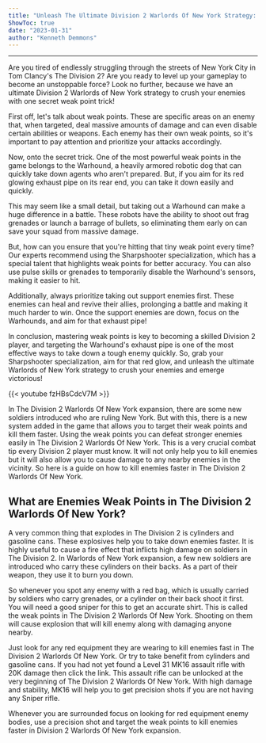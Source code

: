 ```yaml
---
title: "Unleash The Ultimate Division 2 Warlords Of New York Strategy: Crush Your Enemies With One Secret Weak Point Trick!"
ShowToc: true 
date: "2023-01-31"
author: "Kenneth Demmons"
---
```

*****
Are you tired of endlessly struggling through the streets of New York City in Tom Clancy's The Division 2? Are you ready to level up your gameplay to become an unstoppable force? Look no further, because we have an ultimate Division 2 Warlords of New York strategy to crush your enemies with one secret weak point trick!

First off, let's talk about weak points. These are specific areas on an enemy that, when targeted, deal massive amounts of damage and can even disable certain abilities or weapons. Each enemy has their own weak points, so it's important to pay attention and prioritize your attacks accordingly.

Now, onto the secret trick. One of the most powerful weak points in the game belongs to the Warhound, a heavily armored robotic dog that can quickly take down agents who aren't prepared. But, if you aim for its red glowing exhaust pipe on its rear end, you can take it down easily and quickly.

This may seem like a small detail, but taking out a Warhound can make a huge difference in a battle. These robots have the ability to shoot out frag grenades or launch a barrage of bullets, so eliminating them early on can save your squad from massive damage.

But, how can you ensure that you're hitting that tiny weak point every time? Our experts recommend using the Sharpshooter specialization, which has a special talent that highlights weak points for better accuracy. You can also use pulse skills or grenades to temporarily disable the Warhound's sensors, making it easier to hit.

Additionally, always prioritize taking out support enemies first. These enemies can heal and revive their allies, prolonging a battle and making it much harder to win. Once the support enemies are down, focus on the Warhounds, and aim for that exhaust pipe!

In conclusion, mastering weak points is key to becoming a skilled Division 2 player, and targeting the Warhound's exhaust pipe is one of the most effective ways to take down a tough enemy quickly. So, grab your Sharpshooter specialization, aim for that red glow, and unleash the ultimate Warlords of New York strategy to crush your enemies and emerge victorious!

{{< youtube fzHBsCdcV7M >}} 



In The Division 2 Warlords Of New York expansion, there are some new soldiers introduced who are ruling New York. But with this, there is a new system added in the game that allows you to target their weak points and kill them faster. Using the weak points you can defeat stronger enemies easily in The Division 2 Warlords Of New York. This is a very crucial combat tip every Division 2 player must know. It will not only help you to kill enemies but it will also allow you to cause damage to any nearby enemies in the vicinity. So here is a guide on how to kill enemies faster in The Division 2 Warlords Of New York.
 
## What are Enemies Weak Points in The Division 2 Warlords Of New York?
 
A very common thing that explodes in The Division 2 is cylinders and gasoline cans. These explosives help you to take down enemies faster. It is highly useful to cause a fire effect that inflicts high damage on soldiers in The Division 2. In Warlords of New York expansion, a few new soldiers are introduced who carry these cylinders on their backs. As a part of their weapon, they use it to burn you down.
 
So whenever you spot any enemy with a red bag, which is usually carried by soldiers who carry grenades, or a cylinder on their back shoot it first. You will need a good sniper for this to get an accurate shirt. This is called the weak points in The Division 2 Warlords Of New York. Shooting on them will cause explosion that will kill enemy along with damaging anyone nearby.
 
Just look for any red equipment they are wearing to kill enemies fast in The Division 2 Warlords Of New York. Or try to take benefit from cylinders and gasoline cans. If you had not yet found a Level 31 MK16 assault rifle with 20K damage then click the link. This assault rifle can be unlocked at the very beginning of The Division 2 Warlords Of New York. With high damage and stability, MK16 will help you to get precision shots if you are not having any Sniper rifle.
 
Whenever you are surrounded focus on looking for red equipment enemy bodies, use a precision shot and target the weak points to kill enemies faster in Division 2 Warlords Of New York expansion.




